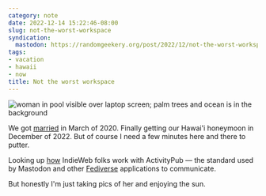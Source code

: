 ```yaml
---
category: note
date: 2022-12-14 15:22:46-08:00
slug: not-the-worst-workspace
syndication:
  mastodon: https://randomgeekery.org/post/2022/12/not-the-worst-workspace/
tags:
- vacation
- hawaii
- now
title: Not the worst workspace
---
```


![woman in pool visible over laptop screen; palm trees and ocean is in the background](attachments/img/2022/cover-2022-12-14.jpg "sitting by the pool near the beach while she's in the pool")

We got [married](../../2020/03/got-married-yesterday.md) in March of 2020. Finally getting our Hawai'i honeymoon in December of 2022. But of course I need a few minutes here and there to putter.

Looking up [how](https://indieweb.org/ActivityPub) IndieWeb folks work with ActivityPub — the standard used by Mastodon and other [Fediverse](https://fediverse.party) applications to communicate.

But honestly I'm just taking pics of her and enjoying the sun.
